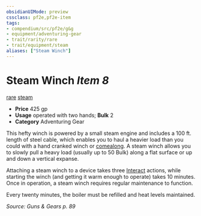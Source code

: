 ```yaml
---
obsidianUIMode: preview
cssclass: pf2e,pf2e-item
tags:
- compendium/src/pf2e/g&g
- equipment/adventuring-gear
- trait/rarity/rare
- trait/equipment/steam
aliases: ["Steam Winch"]
---
```

# Steam Winch *Item 8*  
[rare](rare.md)  [steam](steam-g-g.md)  

- **Price** 425 gp
- **Usage** operated with two hands; **Bulk** 2
- **Category** Adventuring Gear

This hefty winch is powered by a small steam engine and includes a 100 ft. length of steel cable, which enables you to haul a heavier load than you could with a hand cranked winch or [comealong](comealong-lopsg.md). A steam winch allows you to slowly pull a heavy load (usually up to 50 Bulk) along a flat surface or up and down a vertical expanse.

Attaching a steam winch to a device takes three [Interact](interact.md) actions, while starting the winch (and getting it warm enough to operate) takes 10 minutes. Once in operation, a steam winch requires regular maintenance to function.

Every twenty minutes, the boiler must be refilled and heat levels maintained.

*Source: Guns & Gears p. 89*